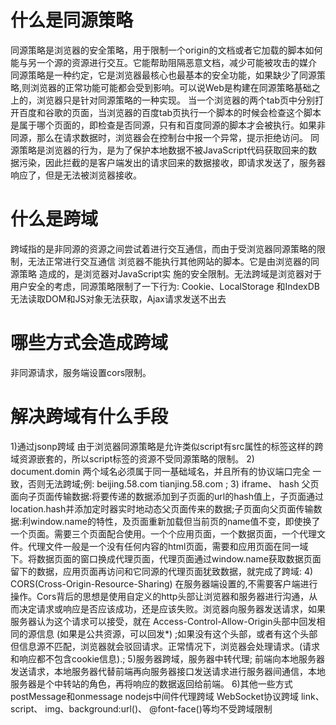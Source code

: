 # 什么是同源策略
  同源策略是浏览器的安全策略，用于限制一个origin的文档或者它加载的脚本如何能与另一个源的资源进行交互。它能帮助阻隔恶意文档，减少可能被攻击的媒介
  同源策略是一种约定，它是浏览器最核心也最基本的安全功能，如果缺少了同源策略,则浏览器的正常功能可能都会受到影响。可以说Web是构建在同源策略基础之上的，浏览器只是针对同源策略的一种实现。
  当一个浏览器的两个tab页中分别打开百度和谷歌的页面，当浏览器的百度tab页执行一个脚本的时候会检查这个脚本是属于哪个页面的，即检查是否同源，只有和百度同源的脚本才会被执行。如果非同源，那么在请求数据时，浏览器会在控制台中报一个异常，提示拒绝访问。
  同源策略是浏览器的行为，是为了保护本地数据不被JavaScript代码获取回来的数据污染，因此拦截的是客户端发出的请求回来的数据接收，即请求发送了，服务器响应了，但是无法被浏览器接收。
  
# 什么是跨域
  跨域指的是非同源的资源之间尝试着进行交互通信，而由于受浏览器同源策略的限制，无法正常进行交互通信
  浏览器不能执行其他网站的脚本。它是由浏览器的同源策略 造成的，是浏览器对JavaScript实 施的安全限制。无法跨域是浏览器对于用户安全的考虑，同源策略限制了一下行为: Cookie、LocalStorage 和IndexDB 无法读取DOM和JS对象无法获取，Ajax请求发送不出去


# 哪些方式会造成跨域
  非同源请求，服务端设置cors限制。
  
# 解决跨域有什么手段
  1)通过jsonp跨域
    由于浏览器同源策略是允许类似script有src属性的标签这样的跨域资源嵌套的，所以script标签的资源不受同源策略的限制。
  2) document.domin
    两个域名必须属于同一基础域名，并且所有的协议端口完全 一致，否则无法跨域;例: beijing.58.com tianjing.58.com ;
  3) iframe、 hash
    父页面向子页面传输数据:将要传递的数据添加到子页面的url的hash值上，子页面通过location.hash并添加定时器实时地动态父页面传来的数据;子页面向父页面传输数据:利window.name的特性，及页面重新加载但当前页的name值不变，即使换了一个页面。需要三个页面配合使用。一个个应用页面，一个数据页面，一个代理文件。代理文件一般是一个没有任何内容的html页面，需要和应用页面在同一域下。将数据页面的窗口换成代理页面，代理页面通过window.name获取数据页面留下的数据，应用页面再访问和它同源的代理页面犹致数据，就完成了跨域:
  4) CORS(Cross-Origin-Resource-Sharing)
    在服务器端设置的,不需要客户端进行操作。Cors背后的思想是使用自定义的http头部让浏览器和服务器进行沟通，从而决定请求或响应是否应该成功，还是应该失败。浏览器向服务器发送请求，如果服务器认为这个请求可以接受，就在 Access-Control-Allow-Origin头部中回发相同的源信息 (如果是公共资源，可以回发*) ;如果没有这个头部，或者有这个头部但信息源不匹配，浏览器就会驳回请求。正常情况下，浏览器会处理请求。(请求和响应都不包含cookie信息).;
  5)服务器跨域，服务器中转代理;
    前端向本地服务器发送请求，本地服务器代替前端再向服务器接口发送请求进行服务器间通信，本地服务器是个中转站的角色，再将响应的数据返回给前端。
  6)其他一些方式
    postMessage和onmessage
    nodejs中间件代理跨域
    WebSocket协议跨域
    link、 script、 img、background:url()、 @font-face()等均不受跨域限制